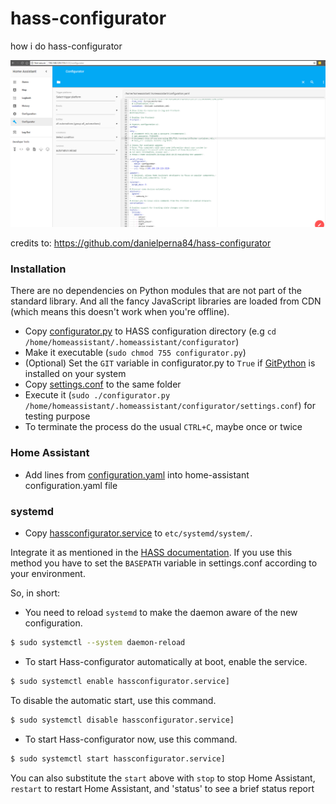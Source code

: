 # hass-configurator
how i do hass-configurator

![Screenshot](imagehassconfigurator.PNG)

credits to: https://github.com/danielperna84/hass-configurator

### Installation
There are no dependencies on Python modules that are not part of the standard library. And all the fancy JavaScript libraries are loaded from CDN (which means this doesn't work when you're offline).  
- Copy [configurator.py](configurator/configurator.py) to HASS configuration directory (e.g `cd /home/homeassistant/.homeassistant/configurator`)
- Make it executable (`sudo chmod 755 configurator.py`)
- (Optional) Set the `GIT` variable in configurator.py to `True` if [GitPython](https://gitpython.readthedocs.io/) is installed on your system
- Copy [settings.conf](configurator/settings.conf) to the same folder
- Execute it (`sudo ./configurator.py /home/homeassistant/.homeassistant/configurator/settings.conf`) for testing purpose
- To terminate the process do the usual `CTRL+C`, maybe once or twice


### Home Assistant
- Add lines from [configuration.yaml](configuration.yaml) into home-assistant configuration.yaml file

### systemd
- Copy [hassconfigurator.service](etc/systemd/system/hassconfigurator.service) to `etc/systemd/system/`.

Integrate it as mentioned in the [HASS documentation](https://home-assistant.io/getting-started/autostart-systemd/). If you use this method you have to set the `BASEPATH` variable in settings.conf according to your environment.

So, in short:
- You need to reload `systemd` to make the daemon aware of the new configuration. 

```bash
$ sudo systemctl --system daemon-reload
```

- To start Hass-configurator automatically at boot, enable the service.

```bash
$ sudo systemctl enable hassconfigurator.service]
```

To disable the automatic start, use this command.

```bash
$ sudo systemctl disable hassconfigurator.service]
```

- To start Hass-configurator now, use this command.
```bash
$ sudo systemctl start hassconfigurator.service]
```

You can also substitute the `start` above with `stop` to stop Home Assistant, `restart` to restart Home Assistant, and 'status' to see a brief status report
